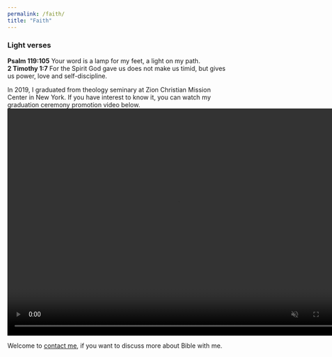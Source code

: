 ```yaml
---
permalink: /faith/
title: "Faith"
---
```


### Light verses
**Psalm 119:105** Your word is a lamp for my feet, a light on my path. \
**2 Timothy 1:7** For the Spirit God gave us does not make us timid, but gives us power, love and self-discipline.

In 2019, I graduated from theology seminary at Zion Christian Mission Center in New York. If you have interest to know it, you can watch my graduation
ceremony promotion video below. 
<video muted autoplay controls width="768" height="512">
    <source src="/files/videos/Graduation-promotion.MP4" type="video/mp4">
</video>

Welcome to [contact me](mailto:xinwang35314@gmail.com), if you want to discuss more about Bible with me.
